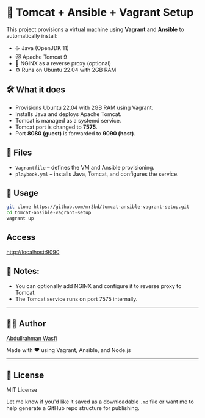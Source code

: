 # 🚀 Tomcat + Ansible + Vagrant Setup

This project provisions a virtual machine using **Vagrant** and **Ansible** to automatically install:

- ☕ Java (OpenJDK 11)
- 🐱 Apache Tomcat 9
- 🔁 NGINX as a reverse proxy (optional)
- ⚙️ Runs on Ubuntu 22.04 with 2GB RAM

## 🛠️ What it does

- Provisions Ubuntu 22.04 with 2GB RAM using Vagrant.
- Installs Java and deploys Apache Tomcat.
- Tomcat is managed as a systemd service.
- Tomcat port is changed to **7575**.
- Port **8080 (guest)** is forwarded to **9090 (host)**.

## 📂 Files

- `Vagrantfile` – defines the VM and Ansible provisioning.
- `playbook.yml` – installs Java, Tomcat, and configures the service.

## 🚀 Usage

```bash
git clone https://github.com/mr3bd/tomcat-ansible-vagrant-setup.git
cd tomcat-ansible-vagrant-setup
vagrant up
```

##  Access

[http://localhost:9090](http://localhost:9090)


## 📌 Notes:
- You can optionally add NGINX and configure it to reverse proxy to Tomcat.
- The Tomcat service runs on port 7575 internally.

----

## 👨‍💻 Author

[Abdullrahman Wasfi](https://www.linkedin.com/in/abdullrahmanwasfi)

Made with ❤️ using Vagrant, Ansible, and Node.js

---

## 📄 License

MIT License

Let me know if you'd like it saved as a downloadable `.md` file or want me to help generate a GitHub repo structure for publishing.